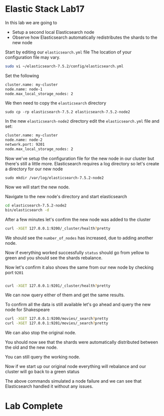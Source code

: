 # Elastic Stack Lab17

In this lab we are going to
* Setup a second local Elasticsearch node
* Observe how Elasticsearch automatically redistributes the shards to the new node


Start by editing our `elasticsearch.yml` file
The location of your configuration file may vary.
```bash
sudo vi ~/elasticsearch-7.5.2/config/elasticsearch.yml
```
Set the following
```bash
cluster.name: my-cluster
node.name: node-1
node.max_local_storage_nodes: 2
```
We then need to copy the `elasticsearch` directory
```
sudo cp -rp elasticsearch-7.5.2 elasticsearch-7.5.2-node2
```
In the new `elasticsearch-node2` directory edit the `elasticsearch.yml` file and set:
```bash
cluster.name: my-cluster
node.name: node-2
network.port: 9201
node.max_local_storage_nodes: 2
```

Now we've setup the configuration file for the new node in our cluster but there's still a little more.
Elasticsearch requires a log directory so let's create a directory for our new node
```
sudo mkdir /var/log/elasticsearch-7.5.2-node2
```

Now we will start the new node.

Navigate to the new node's directory and start elasticsearch

```bash
cd elasticsearch-7.5.2-node2
bin/elasticsearch -d
```

After a few minutes let's confirm the new node was added to the cluster
```bash
curl -XGET 127.0.0.1:9200/_cluster/health?pretty

```

We should see the `number_of_nodes` has increased, due to adding another node.

Now if everything worked successfully `status` should go from yellow to green and you should see the shards rebalance.

Now let's confirm it also shows the same from our new node by checking port `9201`
```bash

curl -XGET 127.0.0.1:9201/_cluster/health?pretty
```

We can now query either of them and get the same results.


To confirm all the data is still available let's go ahead and query the new node for Shakespeare
```bash
curl -XGET 127.0.0.1:9200/movies/_search?pretty
curl -XGET 127.0.0.1:9201/movies/_search?pretty
```
We can also stop the original node.

You should now see that the shards were automatically distributed between the old and the new node.

You can still query the working node.

Now if we start up our original node everything will rebalance and our cluster will go back to a green status

The above commands simulated a node failure and we can see that Elasticsearch handled it without any issues.

# Lab Complete
